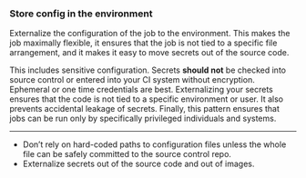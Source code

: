 ### Store config in the environment

Externalize the configuration of the job to the environment. This makes the job maximally flexible, it ensures 
that the job is not tied to a specific file arrangement, and it makes it easy to move secrets out of the source code.

This includes sensitive configuration. Secrets **should not** be checked into source control or entered into your CI system
without encryption. Ephemeral or one time credentials are best. Externalizing your secrets ensures that the code 
is not tied to a specific environment or user. It also prevents accidental leakage of secrets. 
Finally, this pattern ensures that jobs can be run only by specifically privileged individuals and systems.

---

<ul class="fa-ul">
    <li>
        <i class="fa-li fa fa-2x fa-check-square"></i>
        <span>Don’t rely on hard-coded paths to configuration files unless the whole file can be safely committed to the source control repo.</span>
    </li>
    <li>
        <i class="fa-li fa fa-2x fa-check-square"></i>
        <span>Externalize secrets out of the source code and out of images.</span>
    </li>
</ul>
